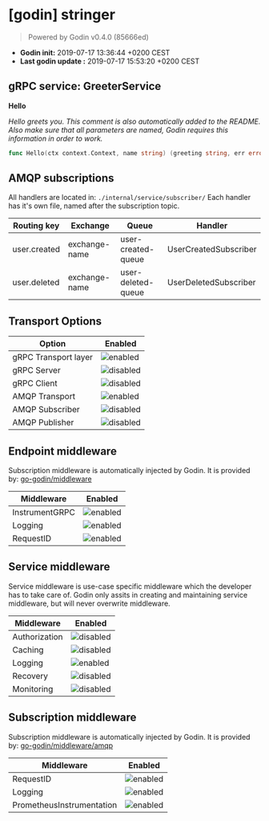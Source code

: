 # [godin] stringer
> Powered by Godin v0.4.0 (85666ed)

* **Godin init:** 2019-07-17 13:36:44 +0200 CEST
* **Last godin update :** 2019-07-17 15:53:20 +0200 CEST

## gRPC service: GreeterService
**Hello**

*Hello greets you. This comment is also automatically added to the README.*
*Also make sure that all parameters are named, Godin requires this information in order to work.*
```go
func Hello(ctx context.Context, name string) (greeting string, err error)
```
## AMQP subscriptions

All handlers are located in: `./internal/service/subscriber/`
Each handler has it's own file, named after the subscription topic.

| **Routing key** | **Exchange** | **Queue** | **Handler** |
|-----------------|--------------|-----------|-------------|
| user.created | exchange-name | user-created-queue | UserCreatedSubscriber |
| user.deleted | exchange-name | user-deleted-queue | UserDeletedSubscriber |

## Transport Options
| **Option**      | **Enabled**                                                                          |
|--------------|----------------------------------------------------------------------------------|
| gRPC Transport layer | ![enabled](https://img.icons8.com/color/24/000000/checked.png) |
| gRPC Server | ![disabled](https://img.icons8.com/color/24/000000/close-window.png) |
| gRPC Client | ![disabled](https://img.icons8.com/color/24/000000/close-window.png) |
| AMQP Transport | ![enabled](https://img.icons8.com/color/24/000000/checked.png) |
| AMQP Subscriber | ![disabled](https://img.icons8.com/color/24/000000/close-window.png) |
| AMQP Publisher | ![disabled](https://img.icons8.com/color/24/000000/close-window.png) |

## Endpoint middleware

Subscription middleware is automatically injected by Godin. It is provided by: [go-godin/middleware](github.com/go-godin/middleware)

| **Middleware**      | **Enabled**                                                               |
|--------------|----------------------------------------------------------------------------------|
| InstrumentGRPC |  ![enabled](https://img.icons8.com/color/24/000000/checked.png)
| Logging |  ![enabled](https://img.icons8.com/color/24/000000/checked.png)
| RequestID |  ![enabled](https://img.icons8.com/color/24/000000/checked.png)

## Service middleware

Service middleware is use-case specific middleware which the developer has to take care of.
Godin only assits in creating and maintaining service middleware, but will never overwrite middleware.

| **Middleware**      | **Enabled**                                                               |
|--------------|----------------------------------------------------------------------------------|
| Authorization |  ![disabled](https://img.icons8.com/color/24/000000/close-window.png)
| Caching |  ![disabled](https://img.icons8.com/color/24/000000/close-window.png)
| Logging |  ![enabled](https://img.icons8.com/color/24/000000/checked.png)
| Recovery |  ![disabled](https://img.icons8.com/color/24/000000/close-window.png)
| Monitoring |  ![disabled](https://img.icons8.com/color/24/000000/close-window.png)
## Subscription middleware

Subscription middleware is automatically injected by Godin. It is provided by: [go-godin/middleware/amqp](github.com/go-godin/middleware/amqp)

| **Middleware**      | **Enabled**                                                               |
|--------------|----------------------------------------------------------------------------------|
| RequestID |  ![enabled](https://img.icons8.com/color/24/000000/checked.png)
| Logging |  ![enabled](https://img.icons8.com/color/24/000000/checked.png)
| PrometheusInstrumentation |  ![enabled](https://img.icons8.com/color/24/000000/checked.png)